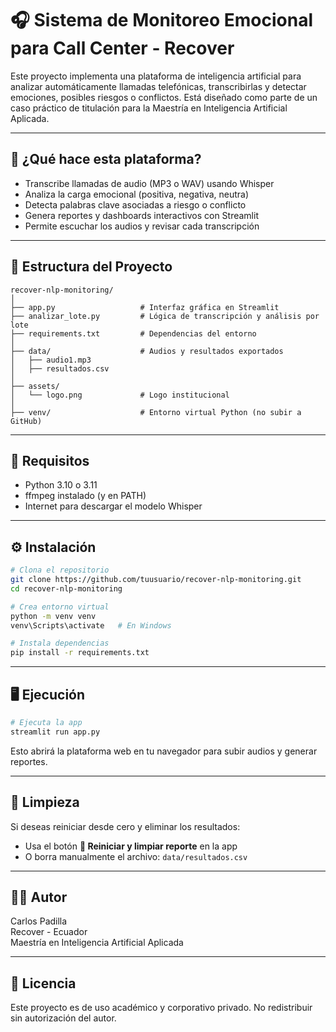 
# 🎧 Sistema de Monitoreo Emocional para Call Center - Recover

Este proyecto implementa una plataforma de inteligencia artificial para analizar automáticamente llamadas telefónicas, transcribirlas y detectar emociones, posibles riesgos o conflictos. Está diseñado como parte de un caso práctico de titulación para la Maestría en Inteligencia Artificial Aplicada.

---

## 🚀 ¿Qué hace esta plataforma?

- Transcribe llamadas de audio (MP3 o WAV) usando Whisper
- Analiza la carga emocional (positiva, negativa, neutra)
- Detecta palabras clave asociadas a riesgo o conflicto
- Genera reportes y dashboards interactivos con Streamlit
- Permite escuchar los audios y revisar cada transcripción

---

## 📁 Estructura del Proyecto

```
recover-nlp-monitoring/
│
├── app.py                   # Interfaz gráfica en Streamlit
├── analizar_lote.py         # Lógica de transcripción y análisis por lote
├── requirements.txt         # Dependencias del entorno
│
├── data/                    # Audios y resultados exportados
│   ├── audio1.mp3
│   ├── resultados.csv
│
├── assets/
│   └── logo.png             # Logo institucional
│
├── venv/                    # Entorno virtual Python (no subir a GitHub)
```

---

## 🧪 Requisitos

- Python 3.10 o 3.11
- ffmpeg instalado (y en PATH)
- Internet para descargar el modelo Whisper

---

## ⚙️ Instalación

```bash
# Clona el repositorio
git clone https://github.com/tuusuario/recover-nlp-monitoring.git
cd recover-nlp-monitoring

# Crea entorno virtual
python -m venv venv
venv\Scripts\activate   # En Windows

# Instala dependencias
pip install -r requirements.txt
```

---

## 🖥️ Ejecución

```bash
# Ejecuta la app
streamlit run app.py
```

Esto abrirá la plataforma web en tu navegador para subir audios y generar reportes.

---

## 🧹 Limpieza

Si deseas reiniciar desde cero y eliminar los resultados:

- Usa el botón **🧹 Reiniciar y limpiar reporte** en la app
- O borra manualmente el archivo: `data/resultados.csv`

---

## 👨‍💻 Autor

Carlos Padilla  
Recover - Ecuador  
Maestría en Inteligencia Artificial Aplicada  

---

## 📜 Licencia

Este proyecto es de uso académico y corporativo privado. No redistribuir sin autorización del autor.

